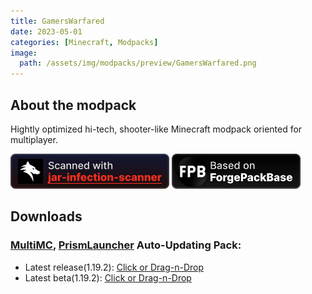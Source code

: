 ```yaml
---
title: GamersWarfared
date: 2023-05-01
categories: [Minecraft, Modpacks]
image:
  path: /assets/img/modpacks/preview/GamersWarfared.png
---
```

## About the modpack
Hightly optimized hi-tech, shooter-like Minecraft modpack oriented for multiplayer.

<img alt="Scanned with jar-infection-scanner" height="56" src="/assets/svg/badges/jar-infection-scanner.svg">
<img alt="Based on ForgePackBase" height="56" src="/assets/svg/badges/ForgePackBase.svg">

## Downloads
### [MultiMC](https://multimc.org/), [PrismLauncher](https://prismlauncher.org/) Auto-Updating Pack:
- Latest release(1.19.2): [Click or Drag-n-Drop](/GamersWarfared/GamersWarfared.zip)
- Latest beta(1.19.2): [Click or Drag-n-Drop](/GamersWarfared/GamersWarfared-Beta.zip)
